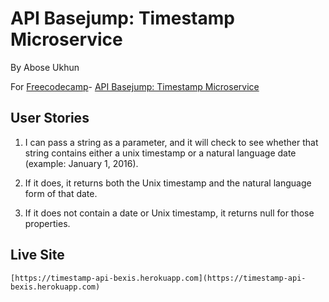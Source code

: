 # API Basejump: Timestamp Microservice

By Abose Ukhun

For [Freecodecamp](https://www.freecodecamp.com/)- [API Basejump: Timestamp Microservice](https://www.freecodecamp.com/challenges/timestamp-microservice)

## User Stories 
   1. I can pass a string as a parameter, and it will check to see whether 
   that string contains either a unix timestamp or a natural language date
   (example: January 1, 2016).
    
   2.  If it does, it returns both the Unix timestamp and the natural 
   language form of that date.
    
   3.  If it does not contain a date or Unix timestamp, it returns null 
   for those properties.
    

## Live Site
    [https://timestamp-api-bexis.herokuapp.com](https://timestamp-api-bexis.herokuapp.com)
   